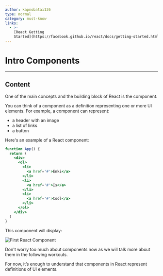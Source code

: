 ```yaml
---
author: kapnobatai136
type: normal
category: must-know
links:
  - >-
    [React Getting
    Started](https://facebook.github.io/react/docs/getting-started.html){website}
---
```


# Intro Components


---

## Content

One of the main concepts and the building block of React is the component.

You can think of a component as a definition representing one or more UI elements. For example, a component can represent:

- a header with an image
- a list of links
- a button

Here's an example of a React component:

```jsx
function App() {
  return (
    <div>
      <ol>
        <li>
          <a href='#'>Enki</a>
        </li>
        <li>
          <a href='#'>Is</a>
        </li>
        <li>
          <a href='#'>Cool</a>
        </li>
      </ol>
    </div>
  )
}
```

This component will display:

![First React Component](https://img.enkipro.com/5a030d8423366ee69b10f1a8b0edd065.png)

Don't worry too much about components now as we will talk more about them in the following workouts.

For now, it’s enough to understand that components in React represent definitions of UI elements.
